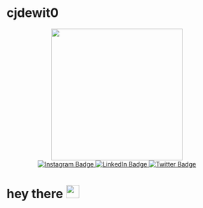 # cjdewit0


<div id="header" align="center">
  <img src="https://media.giphy.com/media/vWst8QUOKAot6MHEZe/giphy.gif" width="300"/>
</div>


<div id="badges" id="header" align="center">
  <a href="https://www.instagram.com/xdewittx/">
    <img src="https://img.shields.io/badge/Instagram-pink?style=for-the-badge&logo=instagram&logoColor=white" alt="Instagram Badge"/>
  </a>
  <a href="https://www.linkedin.com/in/cory-dewitt-a1b84a252/">
    <img src="https://img.shields.io/badge/LinkedIn-blue?style=for-the-   badge&logo=linkedin&logoColor=white" alt="LinkedIn Badge"/>
  </a>
  <a href="https://twitter.com/dewitt_cory">
    <img src="https://img.shields.io/badge/Twitter-blue?style=for-the-badge&logo=twitter&logoColor=white" alt="Twitter Badge"/>
  </a>
</div>


<div id="header" align="center">
  <img src="https://komarev.com/ghpvc/?username=cjdewitt&style=flat-        square&color=blue" alt=""/>
</div> 

<h1>
  hey there
  <img src="https://media.giphy.com/media/hvRJCLFzcasrR4ia7z/giphy.gif" width="30px"/>
</h1>


